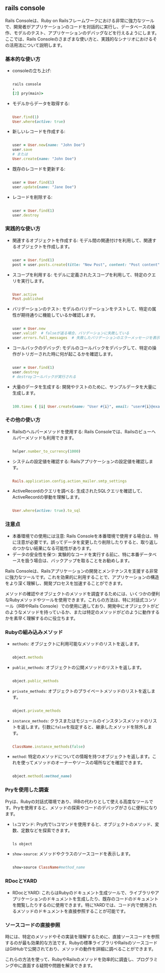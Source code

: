 ## rails console

Rails Consoleは、Ruby on Railsフレームワークにおける非常に強力なツールで、開発者がアプリケーションのコードを対話的に実行し、データベースの操作、モデルのテスト、アプリケーションのデバッグなどを行えるようにします。ここでは、Rails Consoleのさまざまな使い方と、実践的なシナリオにおけるその活用法について説明します。

### 基本的な使い方

- consoleの立ち上げ:
    
    ```ruby
    
  rails console
  ↓
  [2] pry(main)> 
    
    ```

- モデルからデータを取得する:
    
    ```ruby
    
    User.find(1)
    User.where(active: true)
    
    ```
    
- 新しいレコードを作成する:
    
    ```ruby
    
    user = User.new(name: "John Doe")
    user.save
    # または
    User.create(name: "John Doe")
    
    ```
    
- 既存のレコードを更新する:
    
    ```ruby
    
    user = User.find(1)
    user.update(name: "Jane Doe")
    
    ```
    
- レコードを削除する:
    
    ```ruby
    
    user = User.find(1)
    user.destroy
    
    ```
    

### 実践的な使い方

- 関連するオブジェクトを作成する:
モデル間の関連付けを利用して、関連するオブジェクトを作成します。
    
    ```ruby
    
    user = User.find(1)
    post = user.posts.create(title: "New Post", content: "Post content")
    
    ```
    
- スコープを利用する:
モデルに定義されたスコープを利用して、特定のクエリを実行します。
    
    ```ruby
    
    User.active
    Post.published
    
    ```
    
- バリデーションのテスト:
モデルのバリデーションをテストして、特定の属性が期待通りに機能しているか確認します。
    
    ```ruby
    
    user = User.new
    user.valid?  # falseが返る場合、バリデーションに失敗している
    user.errors.full_messages  # 失敗したバリデーションのエラーメッセージを表示
    
    ```
    
- コールバックのデバッグ:
モデルのコールバックをデバッグして、特定の操作がトリガーされた時に何が起こるかを確認します。
    
    ```ruby
    
    user = User.find(1)
    user.destroy
    # destroyコールバックが実行される
    
    ```
    
- 大量のデータを生成する:
開発やテストのために、サンプルデータを大量に生成します。
    
    ```ruby
    
    100.times { |i| User.create(name: "User #{i}", email: "user#{i}@example.com") }
    
    ```
    

### その他の使い方

- Railsのヘルパーメソッドを使用する:
Rails Consoleでは、Railsのビューヘルパーメソッドも利用できます。
    
    ```ruby
    
    helper.number_to_currency(1000)
    
    ```
    
- システムの設定値を確認する:
Railsアプリケーションの設定値を確認します。
    
    ```ruby
    
    Rails.application.config.action_mailer.smtp_settings
    
    ```
    
- ActiveRecordのクエリを調べる:
生成されたSQLクエリを確認して、ActiveRecordの挙動を理解します。
    
    ```ruby
    
    User.where(active: true).to_sql
    
    ```
    

### 注意点

- 本番環境での使用には注意: Rails Consoleを本番環境で使用する場合は、特に注意が必要です。誤ってデータを変更したり削除したりすると、取り返しのつかない結果になる可能性があります。
- データの安全性を保つ: 実験的なコードを実行する前に、特に本番データベースを扱う場合は、バックアップを取ることをお勧めします。

Rails Consoleは、Railsアプリケーションの開発とメンテナンスを支援する非常に強力なツールです。これを効果的に利用することで、アプリケーションの構造をより深く理解し、開発プロセスを加速することができます。

メソッドの確認やオブジェクトのメソッドを調査するためには、いくつかの便利なRubyメソッドやツールを使用できます。これらの方法は、特に対話式コンソール（IRBやRails Console）での使用に適しており、開発中にオブジェクトがどのようなメソッドを持っているか、または特定のメソッドがどのように動作するかを素早く理解するのに役立ちます。

### Rubyの組み込みメソッド

- `methods`: オブジェクトに利用可能なメソッドのリストを返します。
    
    ```ruby
    
    object.methods
    
    ```
    
- `public_methods`: オブジェクトの公開メソッドのリストを返します。
    
    ```ruby
    
    object.public_methods
    
    ```
    
- `private_methods`: オブジェクトのプライベートメソッドのリストを返します。
    
    ```ruby
    
    object.private_methods
    
    ```
    
- `instance_methods`: クラスまたはモジュールのインスタンスメソッドのリストを返します。引数に`false`を指定すると、継承したメソッドを除外します。
    
    ```ruby
    
    ClassName.instance_methods(false)
    
    ```
    
- `method`: 特定のメソッドについての情報を持つオブジェクトを返します。これを使ってメソッドのオーナーやソースの場所などを確認できます。
    
    ```ruby
    
    object.method(:method_name)
    
    ```
    

### Pryを使用した調査

Pryは、Rubyの対話式環境であり、IRBの代わりとして使える高度なツールです。Pryを使用すると、メソッドの探索やコードのデバッグがさらに便利になります。

- `ls`コマンド: Pry内で`ls`コマンドを使用すると、オブジェクトのメソッド、変数、定数などを探索できます。
    
    ```ruby
    
    ls object
    
    ```
    
- `show-source`: メソッドやクラスのソースコードを表示します。
    
    ```ruby
    
    show-source ClassName#method_name
    
    ```
    

### RDocとYARD

- RDocとYARD: これらはRubyのドキュメント生成ツールで、ライブラリやアプリケーションのドキュメントを生成したり、既存のコードのドキュメントを閲覧したりするのに使用できます。特にYARDでは、コード内で使用されるメソッドのドキュメントを直接参照することが可能です。

### ソースコードの直接参照

時には、特定のメソッドやその実装を理解するために、直接ソースコードを参照するのが最も効果的な方法です。Rubyの標準ライブラリやRailsのソースコードはGitHubで公開されており、メソッドの動作を詳細に調べることができます。

これらの方法を使って、RubyやRailsのメソッドを効率的に調査し、プログラミング中に直面する疑問や問題を解決できます。